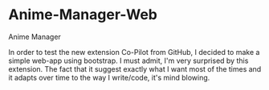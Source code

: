 # Anime-Manager-Web

Anime Manager

In order to test the new extension Co-Pilot from GitHub, I decided to make a simple web-app using bootstrap. I must admit, I'm very surprised by this extension. The fact that it suggest exactly what I want most of the times and it adapts over time to the way I write/code, it's mind blowing.
